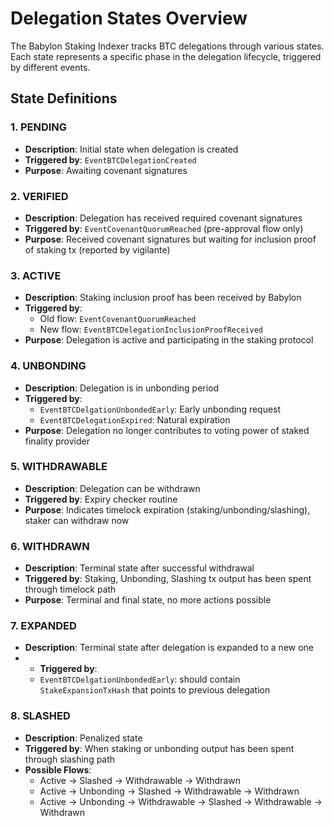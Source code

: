 # Delegation States Overview

The Babylon Staking Indexer tracks BTC delegations through various states. Each state represents a specific phase in the delegation lifecycle, triggered by different events.

## State Definitions

### 1. PENDING
- **Description**: Initial state when delegation is created
- **Triggered by**: `EventBTCDelegationCreated`
- **Purpose**: Awaiting covenant signatures

### 2. VERIFIED
- **Description**: Delegation has received required covenant signatures
- **Triggered by**: `EventCovenantQuorumReached` (pre-approval flow only)
- **Purpose**: Received covenant signatures but waiting for inclusion proof of staking tx (reported by vigilante)

### 3. ACTIVE
- **Description**: Staking inclusion proof has been received by Babylon
- **Triggered by**: 
  - Old flow: `EventCovenantQuorumReached`
  - New flow: `EventBTCDelegationInclusionProofReceived`
- **Purpose**: Delegation is active and participating in the staking protocol

### 4. UNBONDING
- **Description**: Delegation is in unbonding period
- **Triggered by**:
  - `EventBTCDelgationUnbondedEarly`: Early unbonding request
  - `EventBTCDelegationExpired`: Natural expiration
- **Purpose**: Delegation no longer contributes to voting power of staked finality provider

### 5. WITHDRAWABLE
- **Description**: Delegation can be withdrawn
- **Triggered by**: Expiry checker routine
- **Purpose**: Indicates timelock expiration (staking/unbonding/slashing), staker can withdraw now

### 6. WITHDRAWN
- **Description**: Terminal state after successful withdrawal
- **Triggered by**: Staking, Unbonding, Slashing tx output has been spent through timelock path
- **Purpose**: Terminal and final state, no more actions possible

### 7. EXPANDED
- **Description**: Terminal state after delegation is expanded to a new one
- - **Triggered by**: 
  - `EventBTCDelgationUnbondedEarly`: should contain `StakeExpansionTxHash` that points to previous delegation

### 8. SLASHED
- **Description**: Penalized state
- **Triggered by**: When staking or unbonding output has been spent through slashing path
- **Possible Flows**:
  - Active → Slashed → Withdrawable → Withdrawn
  - Active → Unbonding → Slashed → Withdrawable → Withdrawn
  - Active → Unbonding → Withdrawable → Slashed → Withdrawable → Withdrawn